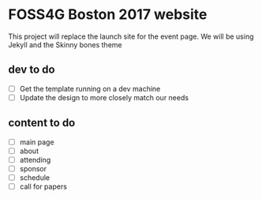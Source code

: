 # FOSS4G Boston 2017 website

This project will replace the launch site for the event page. We will be using Jekyll and the Skinny bones theme


## dev to do

- [ ] Get the template running on a dev machine
- [ ] Update the design to more closely match our needs

## content to do

- [ ] main page
- [ ] about
- [ ] attending
- [ ] sponsor
- [ ] schedule
- [ ] call for papers
